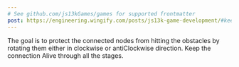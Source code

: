 ```yaml
---
# See github.com/js13kGames/games for supported frontmatter
post: https://engineering.wingify.com/posts/js13k-game-development/#keep-alive
---
```

The goal is to protect the connected nodes from hitting the obstacles by rotating them either in clockwise or antiClockwise direction.
Keep the connection Alive through all the stages.
